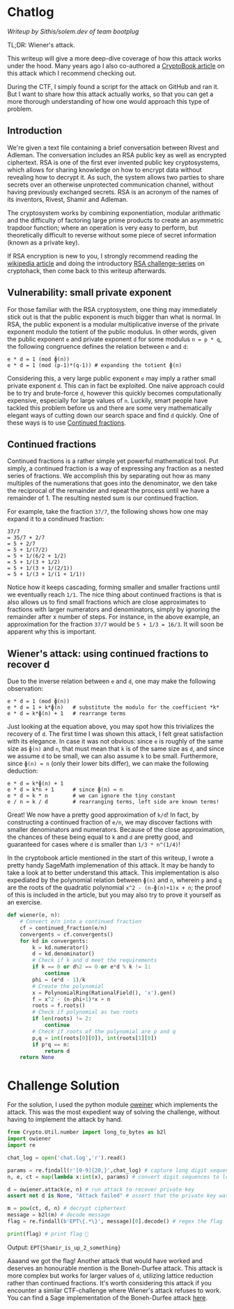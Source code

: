 
# Chatlog

*Writeup by Sithis/solem.dev of team bootplug*

TL;DR: Wiener's attack.

This writeup will give a more deep-dive coverage of how this attack works under the hood. Many years ago I also co-authored a [CryptoBook article](https://cryptohack.gitbook.io/cryptobook/untitled/low-private-component-attacks/wieners-attack) on this attack which I recommend checking out.

During the CTF, I simply found a script for the attack on GitHub and ran it. But I want to share how this attack actually works, so that you can get a more thorough understanding of how one would approach this type of problem.

## Introduction 

We're given a text file containing a brief conversation between Rivest and Adleman. The conversation includes an RSA public key as well as encrypted ciphertext. RSA is one of the first ever invented public key cryptosystems, which allows for sharing knowledge on how to encrypt data without revealing how to decrypt it. As such, the system allows two parties to share secrets over an otherwise unprotected communication channel, without having previously exchanged secrets. RSA is an acronym of the names of its inventors, Rivest, Shamir and Adleman.

The cryptosystem works by combining exponentiation, modular arithmatic and the difficulty of factoring large prime products to create an asymmetric trapdoor function; where an operation is very easy to perform, but theoretically difficult to reverse without some piece of secret information (known as a private key).

If RSA encryption is new to you, I strongly recommend reading the [wikipedia article](https://en.wikipedia.org/wiki/RSA_(cryptosystem)) and doing the introductory [RSA challenge-series](https://cryptohack.org/challenges/rsa/) on cryptohack, then come back to this writeup afterwards.

## Vulnerability: small private exponent

For those familiar with the RSA cryptosystem, one thing may immediately stick out is that the public exponent is much bigger than what is normal. In RSA, the public exponent is a modular multiplicative inverse of the private exponent modulo the totient of the public modulus. In other words, given the public exponent `e` and private exponent `d` for some modulus `n = p * q`, the following congruence defines the relation between `e` and `d`:

```
e * d = 1 (mod ɸ(n))
e * d = 1 (mod (p-1)*(q-1)) # expanding the totient ɸ(n)
```

Considering this, a very large public exponent `e` may imply a rather small private exponent `d`. This can in fact be exploited. One naïve approach could be to try and brute-force `d`, however this quickly becomes computationally expensive, especially for large values of `n`. Luckily, smart people have tackled this problem before us and there are some very mathematically elegant ways of cutting down our search space and find `d` quickly. One of these ways is to use [Continued fractions](https://en.wikipedia.org/wiki/Continued_fraction).

## Continued fractions

Continued fractions is a rather simple yet powerful mathematical tool. Put simply, a continued fraction is a way of expressing any fraction as a nested series of fractions. We accomplish this by separating out how as many multiples of the numerations that goes into the denominator, we den take the reciprocal of the remainder and repeat the process until we have a remainder of 1. The resulting nested sum is our continued fraction. 

For example, take the fraction `37/7`, the following shows how one may expand it to a condinued fraction:

```
37/7
= 35/7 + 2/7
= 5 + 2/7
= 5 + 1/(7/2)
= 5 + 1/(6/2 + 1/2)
= 5 + 1/(3 + 1/2)
= 5 + 1/(3 + 1/(2/1))
= 5 + 1/(3 + 1/(1 + 1/1))
```

Notice how it keeps cascading, forming smaller and smaller fractions until we eventually reach `1/1`. The nice thing about continued fractions is that is also allows us to find small fractions which are close approximates to fractions with larger numerators and denominators, simply by ignoring the remainder after x number of steps. For instance, in the above example, an approximation for the fraction `37/7` would be `5 + 1/3 = 16/3`. It will soon be apparent why this is important.

## Wiener's attack: using continued fractions to recover d

Due to the inverse relation between `e` and `d`, one may make the following observation:

```
e * d = 1 (mod ɸ(n))
e * d = 1 + k*ɸ(n)   # substitute the modulo for the coefficient *k*
e * d = k*ɸ(n) + 1   # rearrange terms
```

Just looking at the equation above, you may spot how this trivializes the recovery of `d`. The first time I was shown this attack, I felt great satisfaction with its elegance. In case it was not obvious: since `e` is roughly of the same size as `ɸ(n)` and `n`, that must mean that `k` is of the same size as `d`, and since we assume `d` to be small, we can also assume `k` to be small. Furthermore, since `ɸ(n) ≈ n` (only their lower bits differ), we can make the following deduction:

```
e * d = k*ɸ(n) + 1
e * d ≈ k*n + 1      # since ɸ(n) ≈ n
e * d ≈ k * n        # we can ignore the tiny constant
e / n ≈ k / d        # rearranging terms, left side are known terms!
```

Great! We now have a pretty good approximation of `k/d`! In fact, by constructing a continued fraction of `e/n`, we may discover factions with smaller denominators and numerators. Because of the close approximation, the chances of these being equal to `k` and `d` are pretty good, and guaranteed for cases where `d` is smaller than `1/3 * n^(1/4)`!

In the cryptobook article mentioned in the start of this writeup, I wrote a pretty handy SageMath implemenation of this attack. It may be handy to take a look at to better understand this attack. This implementation is also expediated by the polynomial relation between `ɸ(n)` and `n`, wherein `p` and `q` are the roots of the quadratic polynomial `x^2 - (n-ɸ(n)+1)x + n`; the proof of this is included in the article, but you may also try to prove it yourself as an exercise.

```py
def wiener(e, n):
    # Convert e/n into a continued fraction
    cf = continued_fraction(e/n)
    convergents = cf.convergents()
    for kd in convergents:
        k = kd.numerator()
        d = kd.denominator()
        # Check if k and d meet the requirements
        if k == 0 or d%2 == 0 or e*d % k != 1:
            continue
        phi = (e*d - 1)/k
        # Create the polynomial
        x = PolynomialRing(RationalField(), 'x').gen()
        f = x^2 - (n-phi+1)*x + n
        roots = f.roots()
        # Check if polynomial as two roots
        if len(roots) != 2:
            continue
        # Check if roots of the polynomial are p and q
        p,q = int(roots[0][0]), int(roots[1][0])
        if p*q == n:
            return d
    return None
```

# Challenge Solution

For the solution, I used the python module [oweiner](https://github.com/orisano/owiener) which implements the attack. This was the most expedient way of solving the challenge, without having to implement the attack by hand.

```py
from Crypto.Util.number import long_to_bytes as b2l
import owiener
import re

chat_log = open('chat.log','r').read()

params = re.findall(r'[0-9]{20,}',chat_log) # capture long digit sequences
n, e, ct = map(lambda x:int(x), params) # convert digit sequences to long types (integers)

d = owiener.attack(e, n) # run attack to recover private key
assert not d is None, "Attack failed" # assert that the private key was found

m = pow(ct, d, n) # decrypt ciphertext
message = b2l(m) # decode message
flag = re.findall(b'EPT\{.*\}', message)[0].decode() # regex the flag

print(flag) # print flag 🥳
```

Output: `EPT{Shamir_is_up_2_something}`

Aaaand we got the flag! Another attack that would have worked and deserves an honourable mention is the Boneh-Durfee attack. This attack is more complex but works for larger values of `d`, utilizing lattice reduction rather than continued fractions. It's worth considering this attack if you encounter a similar CTF-challenge where Wiener's attack refuses to work. You can find a Sage implementation of the Boneh-Durfee attack [here](https://github.com/mimoo/RSA-and-LLL-attacks/blob/master/boneh_durfee.sage).